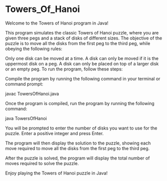 # Towers_Of_Hanoi
Welcome to the Towers of Hanoi program in Java!

This program simulates the classic Towers of Hanoi puzzle, where you are given three pegs and a stack of disks of different sizes. The objective of the puzzle is to move all the disks from the first peg to the third peg, while obeying the following rules:

Only one disk can be moved at a time.
A disk can only be moved if it is the uppermost disk on a peg.
A disk can only be placed on top of a larger disk or an empty peg.
To run the program, follow these steps:

Compile the program by running the following command in your terminal or command prompt:

javac TowersOfHanoi.java

Once the program is compiled, run the program by running the following command:

java TowersOfHanoi

You will be prompted to enter the number of disks you want to use for the puzzle. Enter a positive integer and press Enter.

The program will then display the solution to the puzzle, showing each move required to move all the disks from the first peg to the third peg.

After the puzzle is solved, the program will display the total number of moves required to solve the puzzle.

Enjoy playing the Towers of Hanoi puzzle in Java!
